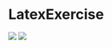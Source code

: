 # LatexExercise

<img src="https://latex.codecogs.com/svg.latex?basic-cust-accts\leftarrow\Pi_{(name,customer.sin,account-number)}(\sigma_{customer.sin=account.sin}(customer\timesaccount))"/>

<img src="https://latex.codecogs.com/svg.latex?bla\leftarrow\Pi_{(*)}(\sigma_{b\timesa})"/>
